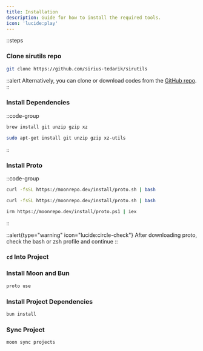 ```yaml
---
title: Installation
description: Guide for how to install the required tools.
icon: 'lucide:play'
---
```


::steps
### Clone sirutils repo

```bash
git clone https://github.com/sirius-tedarik/sirutils
```

::alert
Alternatively, you can clone or download codes from the [GitHub repo](https://github.com/sirius-tedarik/sirutils).
::

### Install Dependencies

::code-group
  ```bash [macos]
  brew install git unzip gzip xz
  ```
  ```bash [linux]
  sudo apt-get install git unzip gzip xz-utils
  ```
::

### Install Proto

::code-group
  ```bash [macos]
  curl -fsSL https://moonrepo.dev/install/proto.sh | bash
  ```
  ```bash [linux]
  curl -fsSL https://moonrepo.dev/install/proto.sh | bash
  ```
  ```bash [windows]
  irm https://moonrepo.dev/install/proto.ps1 | iex
  ```
::

::alert{type="warning" icon="lucide:circle-check"}
After downloading proto, check the bash or zsh profile and continue
::


### ```cd``` Into Project

### Install Moon and Bun

```bash
proto use
```

### Install Project Dependencies

```bash
bun install
```

### Sync Project

```bash
moon sync projects
```